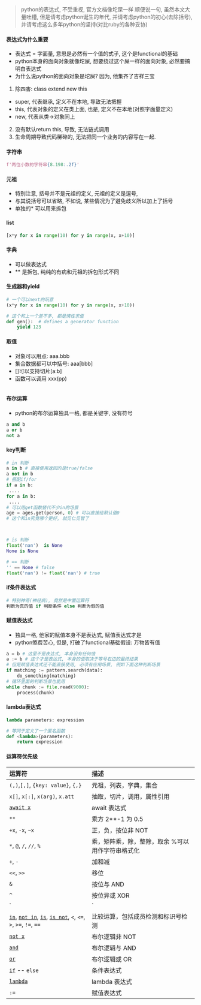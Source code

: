 > python的表达式, 不受重视, 官方文档像坨屎一样
> 顺便说一句, 虽然本文大量吐槽, 但是请考虑python诞生的年代, 并请考虑python的初心(去除括号), 并请考虑这么多年python的坚持(对比ruby的各种妥协)

#### 表达式为什么重要
- 表达式 = 字面量, 意思是必然有一个值的式子, 这个是functional的基础
- python本身的面向对象就像坨屎, 想要绕过这个屎一样的面向对象, 必然要搞明白表达式
- 为什么说python的面向对象是坨屎? 因为, 他集齐了吉祥三宝
1. 除四害: class extend new this
 -  super, 代表继承, 定义不在本地, 导致无法把握
 -  this, 代表对象的定义在类上面, 也是, 定义不在本地(对照字面量定义)
 -  new, 代表从类->对象同上
2. 没有默认return this, 导致, 无法链式调用
3. 生命周期导致代码稀碎的, 无法把同一个业务的内容写在一起.

#### 字符串
```python
f'两位小数的字符串{8.198:.2f}'

```
#### 元祖
- 特别注意, 括号并不是元祖的定义, 元祖的定义是逗号, 
- 与其说括号可以省略, 不如说, 某些情况为了避免歧义所以加上了括号
- 单独的* 可以用来拆包

#### list
```python
[x*y for x in range(10) for y in range(x, x+10)]
```
#### 字典
- 可以做表达式
- ** 是拆包, 纯纯的有病和元祖的拆包形式不同

#### 生成器和yield
```python
# 一个可以next的玩意
(x*y for x in range(10) for y in range(x, x+10))

# 这个和上一个差不多, 都是惰性求值
def gen():  # defines a generator function
    yield 123

```
#### 取值
- 对象可以用点: aaa.bbb
- 集合数据都可以中括号: aaa[bbb]
- []可以支持切片[a:b]
- 函数可以调用 xxx(pp)
```python


```

#### 布尔运算
- python的布尔运算独具一格, 都是关键字, 没有符号

```python
a and b
a or b
not a
```

#### key判断
```python
# in 判断
a in b # 直接使用返回的是true/false
a not in b
# 搭配if/for
if a in b:
 ....
for a in b:
 ....
# 可以用get函数替代不少in的场景
age = ages.get(person, 0) # 可以直接给默认值0
# 这个和in究竟哪个更好, 就见仁见智了



# is 判断
float('nan')  is None
None is None

# == 判断
'' == None # false
float('nan') != float('nan') # true


```

#### if条件表达式
```python
# 特别神奇(神经病), 竟然是中置运算符 
判断为真的值 if 判断条件 else 判断为假的值

```

#### 赋值表达式
- 独具一格, 他家的赋值本身不是表达式, 赋值表达式才是
- python煞费苦心, 但是, 打破了functional基础假设: 万物皆有值
```python
a = b # 这里不是表达式, 本身没有任何值
a := b # 这个才是表达式, 本身的值取决于等号右边的最终结果
# 但是赋值表达式还不能直接使用, 必须有应用场景, 例如下面这种判断场景
if matching := pattern.search(data):
    do_something(matching)
# 循环里面的判断场景也能用
while chunk := file.read(9000):
    process(chunk)

```

#### lambda表达式
```python
lambda parameters: expression

# 等同于定义了一个匿名函数
def <lambda>(parameters):
    return expression

```

#### 运算符优先级


| 运算符 | 描述 |
| :----------------------------- | :--------------------------------- |
| `(,)`,`[,]`, `{key: value}`, `{,}` | 元祖，列表，字典，集合         |
| `x[]`, `x[:]`, `x(arg)`, `x.att` | 抽取，切片，调用，属性引用       |
| [`await x`](https://docs.python.org/zh-cn/3/reference/expressions.html#await) | await 表达式       |
| `**`           | 乘方 2**-1 为 0.5 |
| `+x`, `-x`, `~x` | 正，负，按位非 NOT |
| `*`, `@`, `/`, `//`, `%`         | 乘，矩阵乘，除，整除，取余 %可以用作字符串格式化 |
| `+`, `-`           | 加和减             |
| `<<`, `>>`         | 移位 |
| `&`  | 按位与 AND         |
| `^`  | 按位异或 XOR       |
| `|`  | 按位或 OR          |
| [`in`](https://docs.python.org/zh-cn/3/reference/expressions.html#in), [`not in`](https://docs.python.org/zh-cn/3/reference/expressions.html#not-in), [`is`](https://docs.python.org/zh-cn/3/reference/expressions.html#is), [`is not`](https://docs.python.org/zh-cn/3/reference/expressions.html#is-not), `<`, `<=`, `>`, `>=`, `!=`, `==` | 比较运算，包括成员检测和标识号检测             |
| [`not x`](https://docs.python.org/zh-cn/3/reference/expressions.html#not) | 布尔逻辑非 NOT     |
| [`and`](https://docs.python.org/zh-cn/3/reference/expressions.html#and) | 布尔逻辑与 AND     |
| [`or`](https://docs.python.org/zh-cn/3/reference/expressions.html#or) | 布尔逻辑或 OR      |
| [`if`](https://docs.python.org/zh-cn/3/reference/expressions.html#if-expr) -- `else` | 条件表达式         |
| [`lambda`](https://docs.python.org/zh-cn/3/reference/expressions.html#lambda) | lambda 表达式      |
| `:=` | 赋值表达式         |
